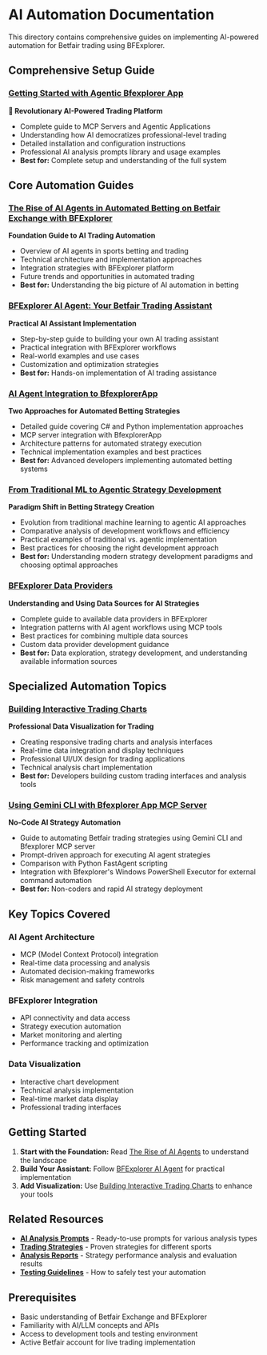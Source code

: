 # AI Automation Documentation

This directory contains comprehensive guides on implementing AI-powered automation for Betfair trading using BFExplorer.

## Comprehensive Setup Guide

### [Getting Started with Agentic Bfexplorer App](HowToStartWithAgenticBfexplorerApp.md)
**🤖 Revolutionary AI-Powered Trading Platform**
- Complete guide to MCP Servers and Agentic Applications
- Understanding how AI democratizes professional-level trading
- Detailed installation and configuration instructions
- Professional AI analysis prompts library and usage examples
- **Best for:** Complete setup and understanding of the full system

## Core Automation Guides

### [The Rise of AI Agents in Automated Betting on Betfair Exchange with BFExplorer](TheRiseOfAIAgentsInAutomatedBetting.md)
**Foundation Guide to AI Trading Automation**
- Overview of AI agents in sports betting and trading
- Technical architecture and implementation approaches
- Integration strategies with BFExplorer platform
- Future trends and opportunities in automated trading
- **Best for:** Understanding the big picture of AI automation in betting

### [BFExplorer AI Agent: Your Betfair Trading Assistant](AIAgentYourBetfairTradingAssistant.md)
**Practical AI Assistant Implementation**
- Step-by-step guide to building your own AI trading assistant
- Practical integration with BFExplorer workflows
- Real-world examples and use cases
- Customization and optimization strategies
- **Best for:** Hands-on implementation of AI trading assistance

### [AI Agent Integration to BfexplorerApp](AIAgentIntegrationToBfexplorerApp.md)
**Two Approaches for Automated Betting Strategies**
- Detailed guide covering C# and Python implementation approaches
- MCP server integration with BfexplorerApp
- Architecture patterns for automated strategy execution
- Technical implementation examples and best practices
- **Best for:** Advanced developers implementing automated betting systems

### [From Traditional ML to Agentic Strategy Development](FromTraditionalMLToAgenticStrategyDevelopment.md)
**Paradigm Shift in Betting Strategy Creation**
- Evolution from traditional machine learning to agentic AI approaches
- Comparative analysis of development workflows and efficiency
- Practical examples of traditional vs. agentic implementation
- Best practices for choosing the right development approach
- **Best for:** Understanding modern strategy development paradigms and choosing optimal approaches

### [BFExplorer Data Providers](BfexplorerDataProviders.md)
**Understanding and Using Data Sources for AI Strategies**
- Complete guide to available data providers in BFExplorer
- Integration patterns with AI agent workflows using MCP tools
- Best practices for combining multiple data sources
- Custom data provider development guidance
- **Best for:** Data exploration, strategy development, and understanding available information sources

## Specialized Automation Topics

### [Building Interactive Trading Charts](BuildingInteractiveTradingCharts.md)
**Professional Data Visualization for Trading**
- Creating responsive trading charts and analysis interfaces
- Real-time data integration and display techniques
- Professional UI/UX design for trading applications
- Technical analysis chart implementation
- **Best for:** Developers building custom trading interfaces and analysis tools

### [Using Gemini CLI with Bfexplorer App MCP Server](GeminiCLI_BfexplorerMCP.md)
**No-Code AI Strategy Automation**
- Guide to automating Betfair trading strategies using Gemini CLI and Bfexplorer MCP server
- Prompt-driven approach for executing AI agent strategies
- Comparison with Python FastAgent scripting
- Integration with Bfexplorer's Windows PowerShell Executor for external command automation
- **Best for:** Non-coders and rapid AI strategy deployment

## Key Topics Covered

### AI Agent Architecture
- MCP (Model Context Protocol) integration
- Real-time data processing and analysis
- Automated decision-making frameworks
- Risk management and safety controls

### BFExplorer Integration
- API connectivity and data access
- Strategy execution automation
- Market monitoring and alerting
- Performance tracking and optimization

### Data Visualization
- Interactive chart development
- Technical analysis implementation
- Real-time market data display
- Professional trading interfaces

## Getting Started

1. **Start with the Foundation:** Read [The Rise of AI Agents](TheRiseOfAIAgentsInAutomatedBetting.md) to understand the landscape
2. **Build Your Assistant:** Follow [BFExplorer AI Agent](AIAgentYourBetfairTradingAssistant.md) for practical implementation
3. **Add Visualization:** Use [Building Interactive Trading Charts](BuildingInteractiveTradingCharts.md) to enhance your tools

## Related Resources

- **[AI Analysis Prompts](../Prompts/README.md)** - Ready-to-use prompts for various analysis types
- **[Trading Strategies](../Strategies/README.md)** - Proven strategies for different sports
- **[Analysis Reports](../Analysis/README.md)** - Strategy performance analysis and evaluation results
- **[Testing Guidelines](../TestingStrategy.md)** - How to safely test your automation

## Prerequisites

- Basic understanding of Betfair Exchange and BFExplorer
- Familiarity with AI/LLM concepts and APIs
- Access to development tools and testing environment
- Active Betfair account for live trading implementation
